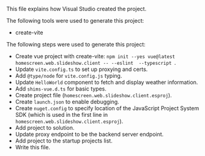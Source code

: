This file explains how Visual Studio created the project.

The following tools were used to generate this project:

- create-vite

The following steps were used to generate this project:

- Create vue project with create-vite: `npm init --yes vue@latest homescreen.web.slideshow.client -- --eslint  --typescript `.
- Update `vite.config.ts` to set up proxying and certs.
- Add `@type/node` for `vite.config.js` typing.
- Update `HelloWorld` component to fetch and display weather information.
- Add `shims-vue.d.ts` for basic types.
- Create project file (`homescreen.web.slideshow.client.esproj`).
- Create `launch.json` to enable debugging.
- Create `nuget.config` to specify location of the JavaScript Project System SDK (which is used in the first line in `homescreen.web.slideshow.client.esproj`).
- Add project to solution.
- Update proxy endpoint to be the backend server endpoint.
- Add project to the startup projects list.
- Write this file.
